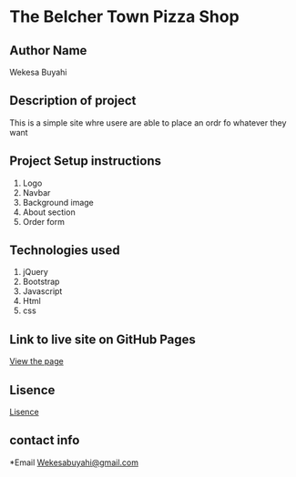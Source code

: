 # The Belcher Town Pizza Shop

## Author Name
Wekesa Buyahi

## Description of project
This is a simple site whre usere are able to place an ordr fo whatever they want

## Project Setup instructions

1. Logo
2. Navbar
3. Background image
4. About section
5. Order form


 

## Technologies used
1. jQuery
2. Bootstrap
3. Javascript
4. Html
5. css

## Link to live site on GitHub Pages
[View the page](https://blackscure.github.io/Moringa_week4_project/)

## Lisence
[Lisence](/LISENCE)



## contact info

*Email Wekesabuyahi@gmail.com
